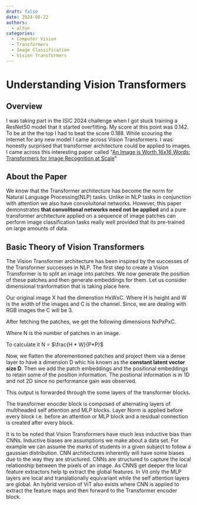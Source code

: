 ```yaml
---
draft: false 
date: 2024-08-22
authors:
  - alton
categories:
  - Computer Vision
  - Transformers
  - Image Classification
  - Vision Transformers
---
```


# Understanding Vision Transformers

## Overview
I was taking part in the ISIC 2024 challenge when I got stuck training a ResNet50 model that it started overfitting. My score at this point was 0.142. To be at the the top I had to beat the score 0.188. While scouring the internet for any new model I came across Vision Transformers. I was honestly surprised that transformer architecture could be applied to images. I came across this interesting paper called "[An Image is Worth 16x16 Words: Transformers for Image Recognition at Scale](https://doi.org/10.48550/arXiv.2010.11929)"

## About the Paper
We know that the Transformer architecture has become the norm for Natural Language Processing(NLP) tasks. Unlike in NLP tasks in conjunction with attention we also have convoluitonal networks. However, this paper demonstrates **that convolitonal networks need not be applied** and a pure transformer architecture applied on a sequence of image patches can perform image classification tasks really well provided that its pre-trained on large amounts of data.

## Basic Theory of Vision Transformers

The Vision Transformer architecture has been inspired by the successes of the Transformer successes in NLP. The first step to create a Vision Transformer is to split an image into patches. We now generate the position of these patches and then generate embeddings for them. Let us consider dimensional tranformation that is taking place here. 

Our original image X had the dimenstion HxWxC. Where H is height and W is the width of the images and C is the channel. Since, we are dealing with RGB images the C will be 3. 

After fetching the patches, we get the following dimensions NxPxPxC.

Where N is the number of patches in an image. 

To calculate it N = $\frac{H * W}{P*P}$

Now, we flatten the aforementioned patches and project them via a dense layer to have a dimension D whic his known as the **constant latent vector size D**. Then we add the patch embeddings and the positional embeddings to retain some of the position information. The postional information is in 1D and not 2D since no performance gain was observed.

This output is forwarded through the some layers of the transformer blocks.

The transformer enocder block is composed of alternating layers of multiheaded self attention and MLP blocks. Layer Norm is applied before every block i.e. before an attention or MLP block and a residual connection is created after every block.

It is to be noted that Vision Transformers have much less inductive bias than CNNs. Inductive biases are assumptions we make about a data set. For example we can assume the marks of students in a given subject to follow a gaussian distribution. CNN architectures inherently will have some biases due to the way they are structured. CNNs are structured to capture the local relationship between the pixels of an image. As CNNS get deeper the local feature extractors help tp extract the global features. In Vit only the MLP layers are local and translationally equivariant while the self attention layers are global. An hybrid version of ViT also exists where CNN is applied to extract the feature maps and then forward to the Transformer encoder block.

 

